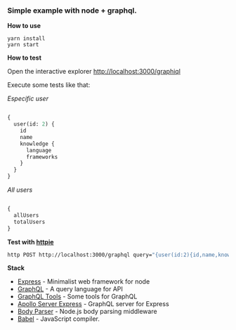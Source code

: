 ### Simple example with node + graphql.

**How to use**

```
yarn install 
yarn start
```

**How to test**

Open the interactive explorer [http://localhost:3000/graphiql](http://localhost:3000/graphiql)

Execute some tests like that:

*Especific user*

```graphql

{
  user(id: 2) {
    id
    name
    knowledge {
      language
      frameworks
    }
  }
}

```

*All users*

```graphql

{
  allUsers
  totalUsers
}

```


**Test with [httpie](https://httpie.org/)**

```sh
http POST http://localhost:3000/graphql query="{user(id:2){id,name,knowledge{language,frameworks}}}"
```


**Stack**

* [Express](http://expressjs.com/) - Minimalist web framework for node
* [GraphQL](http://graphql.org/) - A query language for API
* [GraphQL Tools](http://dev.apollodata.com/tools/graphql-tools/index.html) - Some tools for GraphQL
* [Apollo Server Express](https://github.com/apollographql/apollo-server) - GraphQL server for Express
* [Body Parser](https://github.com/expressjs/body-parser) - Node.js body parsing middleware
* [Babel](https://babeljs.io/) - JavaScript compiler.